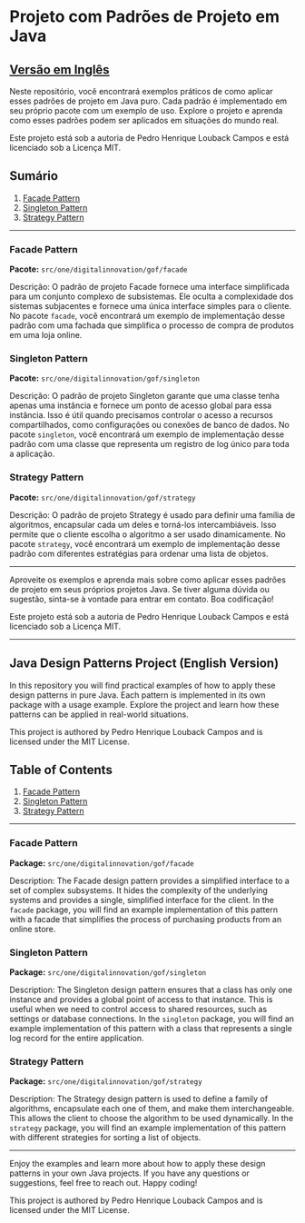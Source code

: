 # Projeto com Padrões de Projeto em Java

## [Versão em Inglês](#java-design-patterns-project-english-version)

Neste repositório, você encontrará exemplos práticos de como aplicar esses padrões de projeto em Java puro. Cada padrão é implementado em seu próprio pacote com um exemplo de uso. Explore o projeto e aprenda como esses padrões podem ser aplicados em situações do mundo real.

Este projeto está sob a autoria de Pedro Henrique Louback Campos e está licenciado sob a Licença MIT.

## Sumário
1. [Facade Pattern](#facade-pattern)
2. [Singleton Pattern](#singleton-pattern)
3. [Strategy Pattern](#strategy-pattern)

---

### Facade Pattern

**Pacote:** `src/one/digitalinnovation/gof/facade`

Descrição:
O padrão de projeto Facade fornece uma interface simplificada para um conjunto complexo de subsistemas. Ele oculta a complexidade dos sistemas subjacentes e fornece uma única interface simples para o cliente. No pacote `facade`, você encontrará um exemplo de implementação desse padrão com uma fachada que simplifica o processo de compra de produtos em uma loja online.

### Singleton Pattern

**Pacote:** `src/one/digitalinnovation/gof/singleton`

Descrição:
O padrão de projeto Singleton garante que uma classe tenha apenas uma instância e fornece um ponto de acesso global para essa instância. Isso é útil quando precisamos controlar o acesso a recursos compartilhados, como configurações ou conexões de banco de dados. No pacote `singleton`, você encontrará um exemplo de implementação desse padrão com uma classe que representa um registro de log único para toda a aplicação.

### Strategy Pattern

**Pacote:** `src/one/digitalinnovation/gof/strategy`

Descrição:
O padrão de projeto Strategy é usado para definir uma família de algoritmos, encapsular cada um deles e torná-los intercambiáveis. Isso permite que o cliente escolha o algoritmo a ser usado dinamicamente. No pacote `strategy`, você encontrará um exemplo de implementação desse padrão com diferentes estratégias para ordenar uma lista de objetos.

---

Aproveite os exemplos e aprenda mais sobre como aplicar esses padrões de projeto em seus próprios projetos Java. Se tiver alguma dúvida ou sugestão, sinta-se à vontade para entrar em contato. Boa codificação!

Este projeto está sob a autoria de Pedro Henrique Louback Campos e está licenciado sob a Licença MIT.

---

## Java Design Patterns Project (English Version)

In this repository you will find practical examples of how to apply these design patterns in pure Java. Each pattern is implemented in its own package with a usage example. Explore the project and learn how these patterns can be applied in real-world situations.

This project is authored by Pedro Henrique Louback Campos and is licensed under the MIT License.

## Table of Contents
1. [Facade Pattern](#facade-pattern)
2. [Singleton Pattern](#singleton-pattern)
3. [Strategy Pattern](#strategy-pattern)

---

### Facade Pattern

**Package:** `src/one/digitalinnovation/gof/facade`

Description:
The Facade design pattern provides a simplified interface to a set of complex subsystems. It hides the complexity of the underlying systems and provides a single, simplified interface for the client. In the `facade` package, you will find an example implementation of this pattern with a facade that simplifies the process of purchasing products from an online store.

### Singleton Pattern

**Package:** `src/one/digitalinnovation/gof/singleton`

Description:
The Singleton design pattern ensures that a class has only one instance and provides a global point of access to that instance. This is useful when we need to control access to shared resources, such as settings or database connections. In the `singleton` package, you will find an example implementation of this pattern with a class that represents a single log record for the entire application.

### Strategy Pattern

**Package:** `src/one/digitalinnovation/gof/strategy`

Description:
The Strategy design pattern is used to define a family of algorithms, encapsulate each one of them, and make them interchangeable. This allows the client to choose the algorithm to be used dynamically. In the `strategy` package, you will find an example implementation of this pattern with different strategies for sorting a list of objects.

---

Enjoy the examples and learn more about how to apply these design patterns in your own Java projects. If you have any questions or suggestions, feel free to reach out. Happy coding!

This project is authored by Pedro Henrique Louback Campos and is licensed under the MIT License.
